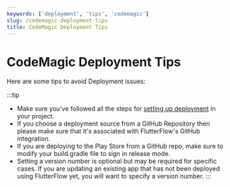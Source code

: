 ```yaml
---
keywords: ['deployment', 'tips', 'codemagic']
slug: /codemagic-deployment-tips
title: CodeMagic Deployment Tips
---
```

# CodeMagic Deployment Tips

Here are some tips to avoid Deployment issues:

:::tip
- Make sure you've followed all the steps for [setting up deployment](http://localhost:3000/deployment/deploy-for-environments/#mobile-deployment)
 in your project.
- If you choose a deployment source from a GitHub Repository then please make sure that it's associated with FlutterFlow's GitHub integration.
- If you are deploying to the Play Store from a GitHub repo, make sure to modify your build.gradle file to sign in release mode.
- Setting a version number is optional but may be required for specific cases. If you are updating an existing app that has not been deployed using FlutterFlow yet, you will want to specify a version number.
:::